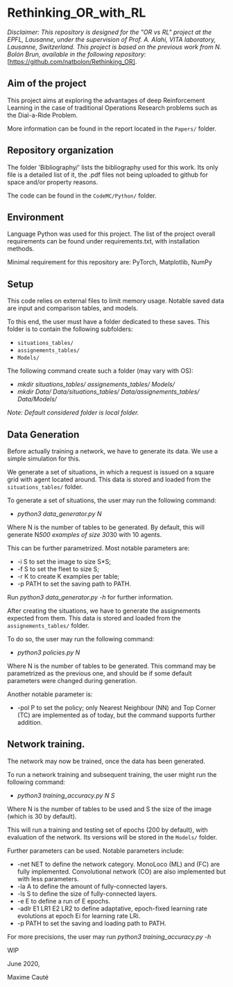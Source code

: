 # Rethinking_OR_with_RL

*Disclaimer: This repository is designed for the "OR vs RL" project at the EPFL, Lausanne, under the supervision of Prof. A. Alahi, VITA laboratory, Lausanne, Switzerland. This project is based on the previous work from N. Bolón Brun, available in the following repository*: [https://github.com/natbolon/Rethinking_OR].

## Aim of the project

This project aims at exploring the advantages of deep Reinforcement Learning
in the case of traditional Operations Research problems
such as the Dial-a-Ride Problem.

More information can be found in the report located in the `Papers/` folder.

## Repository organization

The folder 'Bibliography/' lists the bibliography used for this work.
Its only file is a detailed list of it,
the .pdf files not being uploaded to github for space and/or property reasons.

The code can be found in the `CodeMC/Python/` folder.

## Environment

Language Python was used for this project.
The list of the project overall requirements can be found under requirements.txt,
with installation methods.

Minimal requirement for this repository are:
PyTorch,
Matplotlib,
NumPy

## Setup

This code relies on external files to limit memory usage.
Notable saved data are input and comparison tables, and models.

To this end, the user must have a folder dedicated to these saves.
This folder is to contain the following subfolders:
- `situations_tables/`
- `assignements_tables/`
- `Models/`

The following command create such a folder (may vary with OS):
- *mkdir situations_tables/ assignements_tables/ Models/*
- *mkdir Data/ Data/situations_tables/ Data/assignements_tables/ Data/Models/*

*Note: Default considered folder is local folder.*

## Data Generation
Before actually training a network, we have to generate its data.
We use a simple simulation for this.

We generate a set of situations,
in which a request is issued on a square grid with agent located around.
This data is stored and loaded from the `situations_tables/` folder.

To generate a set of situations, the user may run the following command:
- *python3 data_generator.py N*

Where N is the number of tables to be generated.
By default, this will generate N*500 examples of size 30*30 with 10 agents.

This can be further parametrized.
Most notable parameters are:
- -i S to set the image to size S*S;
- -f S to set the fleet to size S;
- -r K to create K examples per table;
- -p PATH to set the saving path to PATH.

Run *python3 data_generator.py -h* for further information.

After creating the situations,
we have to generate the assignements expected from them.
This data is stored and loaded from the `assignements_tables/` folder.

To do so,  the user may run the following command:
- *python3 policies.py N*

Where N is the number of tables to be generated.
This command may be parametrized as the previous one,
and should be if some default parameters were changed during generation.

Another notable parameter is:
- -pol P to set the policy;
only Nearest Neighbour (NN) and Top Corner (TC) are implemented as of today,
but the command supports further addition.

## Network training.
The network may now be trained, once the data has been generated.

To run a network training and subsequent training,
the user might run the following command:
- *python3 training_accuracy.py N S*

Where N is the number of tables to be used
and S the size of the image
(which is 30 by default).

This will run a training and testing set of epochs (200 by default),
with evaluation of the network.
Its versions will be stored in the `Models/` folder.

Further parameters can be used.
Notable parameters include:
  - -net NET to define the network category.
    MonoLoco (ML) and (FC) are fully implemented.
    Convolutional network (CO) are also implemented but with less parameters.
  - -la A to define the amount of fully-connected layers.
  - -ls S to define the size of fully-connected layers.
  - -e E to define a run of E epochs.
  - -adlr E1 LR1 E2 LR2 to define adaptative,
  epoch-fixed learning rate evolutions at epoch Ei for learning rate LRi.
  - -p PATH to set the saving and loading path to PATH.

For more precisions, the user may run *python3 training_accuracy.py -h*



WIP

June 2020,

Maxime Cauté
